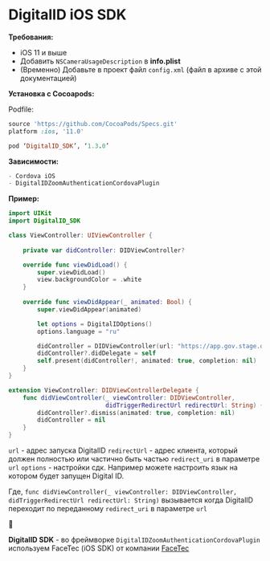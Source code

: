 # DigitalID iOS SDK

**Требования:**

- iOS 11 и выше
- Добавить `NSCameraUsageDescription` в **info.plist**
- (Временно) Добавьте в проект файл `config.xml` (файл в архиве с этой документацией)

**Установка с Cocoapods:**

Podfile:

```ruby
source 'https://github.com/CocoaPods/Specs.git'
platform :ios, '11.0'

pod ‘DigitalID_SDK’, ‘1.3.0’
```

**Зависимости:**

```javascript
- Cordova iOS
- DigitalIDZoomAuthenticationCordovaPlugin
```

**Пример:**

```swift
import UIKit
import DigitalID_SDK

class ViewController: UIViewController {
    
    private var didController: DIDViewController?

    override func viewDidLoad() {
        super.viewDidLoad()
        view.backgroundColor = .white
    }
    
    override func viewDidAppear(_ animated: Bool) {
        super.viewDidAppear(animated)

        let options = DigitalIDOptions()
        options.language = "ru"

        didController = DIDViewController(url: "https://app.gov.stage.digital-id.kz/oauth?response_type=code&client_id={client_id}&scope=ID_CARD&redirect_uri=https://www.egov.kz/digital-id-callback&state=EGOV", redirectUrl: "site.com/digital-id-callback", options: options)
        didController?.didDelegate = self
        self.present(didController!, animated: true, completion: nil)
    }
}

extension ViewController: DIDViewControllerDelegate {
    func didViewController(_ viewController: DIDViewController,
                           didTriggerRedirectUrl redirectUrl: String) {
        didController?.dismiss(animated: true, completion: nil)
        didController = nil
    }
}
```

`url` - адрес запуска DigitalID
`redirectUrl` - адрес клиента, который должен полностью или частично быть частью `redirect_uri` в параметре `url`
`options` - настройки сдк. Например можете настроить язык на котором будет запущен Digital ID.

Где, 
`func didViewController(_ viewController: DIDViewController, didTriggerRedirectUrl redirectUrl: String)`
вызывается когда DigitalID переходит по переданному `redirect_uri` в параметре `url`


🍂

**DigitalID SDK** - во фреймворке `DigitalIDZoomAuthenticationCordovaPlugin` используем FaceTec (iOS SDK) от компании [FaceTec](https://www.facetec.com/)
